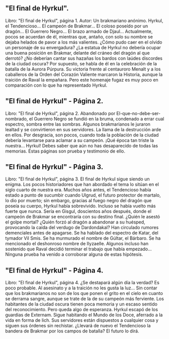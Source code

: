 ## "El final de Hyrkul".
Libro: "El final de Hyrkul", página 1.
Autor: Un brakmariano anónimo.
Hyrkul, el Tendencioso... El campeón de Brakmar... El coloso poseído por un dragón... El Guerrero Negro... El brazo armado de Djaul... Actualmente, pocos se acuerdan de él, mientras que, antaño, con solo su nombre se dejaba helados de pavor a los más valientes. ¿Cómo pudo caer en el olvido un personaje de su envergadura?
¿La estatua de Hyrkul no debería ocupar una buena posición en Brakmar, delante del cráneo del dragón al que derrotó? ¿No deberían cantar sus hazañas los bardos con laúdes discordes de la ciudad oscura? Por supuesto, se habla de él en la celebración de la batalla de la Aurora Púrpura. Su victoria frente al centauroro Menalt y a los caballeros de la Orden del Corazón Valiente marcaron la Historia, aunque la traición de Raval la empañara. Pero este homenaje fugaz es muy poco en comparación con lo que ha representado Hyrkul.

## "El final de Hyrkul" - Página 2.
Libro: "El final de Hyrkul", página 2.
Abandonado por El-que-no-debe-ser-nombrado, el Guerrero Negro se fundió en la bruma, condenado a errar cual espectro, sombra entre las sombras. Algunos brakmarianos le juraron lealtad y se convirtieron en sus servidores. La llama de la destrucción arde en ellos. Por desgracia, son pocos, cuando toda la población de la ciudad debería levantarse para aclamar a su campeón.
¡Qué época tan triste la nuestra... Hyrkul! Debes saber que aún no has desaparecido de todas las memorias. Estas páginas son prueba y testimonio de ello.

## "El final de Hyrkul" - Página 3.
Libro: "El final de Hyrkul", página 3.
El final de Hyrkul sigue siendo un enigma. Los pocos historiadores que han abordado el tema lo sitúan en el siglo cuarto de nuestra era. Muchos años antes, el Tendencioso había estado a punto de sucumbir cuando Ulgrud, el futuro protector de martalo, lo dio por muerto; sin embargo, gracias al fuego negro del dragón que poseía su cuerpo, Hyrkul había sobrevivido. Incluso se había vuelto más fuerte que nunca. Sería en Gisgul, doscientos años después, donde el campeón de Brakmar se encontraría con su destino final.
¿Quién le asestó el golpe mortal? ¿Quién forzó al dragón a abandonar a su huésped, provocando la caída del verdugo de Dardondakal? Han circulado rumores demenciales antes de apagarse. Se ha hablado del espectro de Katar, del tymador Vil Smis. Se ha murmurado el nombre de Gúltar, el Bárbaro. Se ha mencionado el deshonroso nombre de Ilyzaelle. Algunos incluso han sostenido que Raval decidió terminar el trabajo que había empezado... Ninguna prueba ha venido a corroborar alguna de estas hipótesis.

## "El final de Hyrkul" - Página 4.
Libro: "El final de Hyrkul", página 4.
¿Se destapará algún día la verdad? Es poco probable. Al asesinato y a la traición no les gusta la luz... Sin contar que los brakmarianos no son de los que ponen el grito en el cielo en cuanto se derrama sangre, aunque se trate de la de su campeón más ferviente. Los habitantes de la ciudad oscura tienen poca memoria y un escaso sentido del reconocimiento.
Pero queda algo de esperanza. Hyrkul escapó de los guardias de Externam. Sigue habitando el Mundo de los Doce, aferrado a la vida en forma de lich. Sus servidores están dispuestos a cualquier cosa y siguen sus órdenes sin rechistar. ¿Llevará de nuevo el Tendencioso la bandera de Brakmar por los campos de batalla? El futuro lo dirá.
